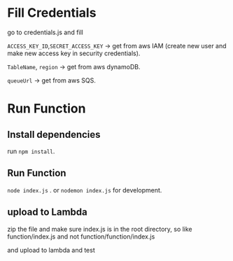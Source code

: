 # Fill Credentials

go to credentials.js and fill 



`ACCESS_KEY_ID`,`SECRET_ACCESS_KEY` -> get from aws IAM (create new user and make new access key in security credentials).




`TableName`, `region` -> get from aws dynamoDB.



`queueUrl` -> get from aws SQS.



# Run Function

## Install dependencies

run `npm install`.

## Run Function

`node index.js` .
or `nodemon index.js` for development.

## upload to Lambda

zip the file and make sure index.js is in the root directory, so like function/index.js and not function/function/index.js

and upload to lambda and test
